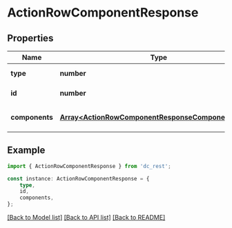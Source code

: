 # ActionRowComponentResponse


## Properties

Name | Type | Description | Notes
------------ | ------------- | ------------- | -------------
**type** | **number** |  | [default to undefined]
**id** | **number** |  | [default to undefined]
**components** | [**Array&lt;ActionRowComponentResponseComponentsInner&gt;**](ActionRowComponentResponseComponentsInner.md) |  | [optional] [default to undefined]

## Example

```typescript
import { ActionRowComponentResponse } from 'dc_rest';

const instance: ActionRowComponentResponse = {
    type,
    id,
    components,
};
```

[[Back to Model list]](../README.md#documentation-for-models) [[Back to API list]](../README.md#documentation-for-api-endpoints) [[Back to README]](../README.md)
